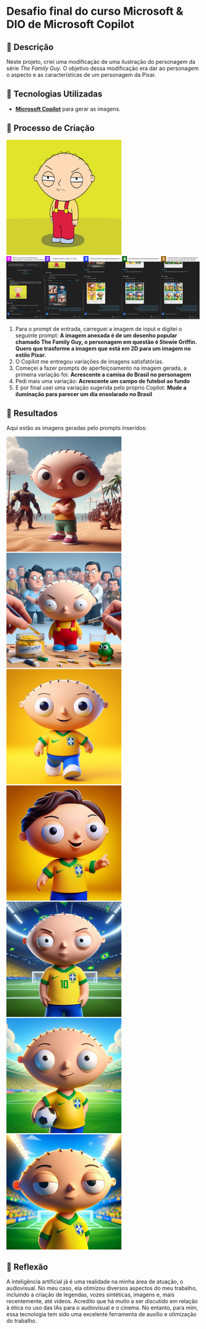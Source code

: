 # Desafio final do curso Microsoft & DIO de Microsoft Copilot

## 📒 Descrição
Neste projeto, criei uma modificação de uma ilustração do personagem da série *The Family Guy*. O objetivo dessa modificação era dar ao personagem o aspecto e as características de um personagem da Pixar.

## 🤖 Tecnologias Utilizadas
- **[Microsoft Copilot](https://copilot.microsoft.com/)** para gerar as imagens.

## 🧐 Processo de Criação

<img src="inputs/family-guy-stewie-griffin.jpg"
width="300" height="300" 
title="Imagem para input 'Fonte:.wallpapers.com'" alt="Imagem para input">
![Trajetoria de input e prompt](https://github.com/tastiago/Desafio-Final-DIO/blob/cd9df24525614e9c2d0597c35b64986b084ff22e/inputs/Print%20Microsoft%20Copilot.jpg)

1. Para o prompt de entrada, carreguei a imagem de input e digitei o seguinte prompt:  **A imagem anexada é de um desenho popular chamado The Family Guy, o personagem em questão é Stewie Griffin. Quero que trasforme a imagem que está em 2D para um imagem no estilo Pixar.**
2. O Copilot me entregou variações de imagens satisfatórias.
3. Começei a fazer prompts de aperfeiçoamento na imagem gerada, a primeira variação foi: **Acrescente a camisa do Brasil no personagem**
4. Pedi mais uma variação: **Acrescente um campo de futebol ao fundo**
5. E por final usei uma variação sugerida pelo próprio Copilot: **Mude a iluminação para parecer um dia ensolarado no Brasil**

## 🚀 Resultados

Aqui estão as imagens geradas pelo prompts inseridos:


<img src="output/stewieA01.jpg"
width="300" height="300" 
title="Prompt 01" alt="Prompt 01">
<img src="output/stewieA02.jpg"
width="300" height="300" 
title="Prompt 01" alt="Prompt 01">
<img src="output/stewieB01.jpg"
width="300" height="300" 
title="Prompt Var 01" alt="Prompt Var 01">
<img src="output/stewieB02.jpg"
width="300" height="300" 
title="Prompt Var 01" alt="Prompt Var 01">
<img src="output/stewieC01.jpg"
width="300" height="300" 
title="Prompt Var 02" alt="Prompt Var 02">
<img src="output/stewieD01.jpg"
width="300" height="300" 
title="Prompt Var 03" alt="Prompt Var 03">
<img src="output/stewieD02.jpg"
width="300" height="300" 
title="Prompt Var 03" alt="Prompt Var 03">

## 💭 Reflexão
A inteligência artificial já é uma realidade na minha área de atuação, o audiovisual. No meu caso, ela otimizou diversos aspectos do meu trabalho, incluindo a criação de legendas, vozes sintéticas, imagens e, mais recentemente, até vídeos. Acredito que há muito a ser discutido em relação à ética no uso das IAs para o audiovisual e o cinema. No entanto, para mim, essa tecnologia tem sido uma excelente ferramenta de auxílio e otimização do trabalho. 
```
